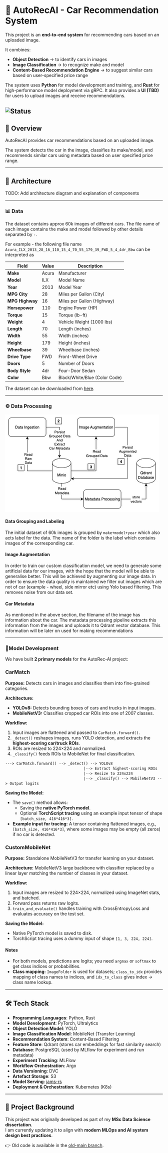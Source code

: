 # 🚗 AutoRecAI - Car Recommendation System

This project is an **end-to-end system** for recommending cars based on an uploaded image.

It combines:
- **Object Detection** → to identify cars in images  
- **Image Classification** → to recognize make and model  
- **Content-Based Recommendation Engine** → to suggest similar cars based on user-specified price range  

The system uses **Python** for model development and training, and **Rust** for high-performance model deployment via gRPC. It also provides a **UI (TBD)** for users to upload images and receive recommendations.

![Status](https://img.shields.io/badge/Status-Updating-blue)
---

## 📖 Overview  

AutoRecAI provides car recommendations based on an uploaded image.  

The system detects the car in the image, classifies its make/model, and recommends similar cars using metadata based on user specified price range.

---

## 📌 Architecture  

TODO: Add architecture diagram and explanation of components

---

### 📊 Data  

The dataset contains approx 60k images of different cars. The file name of each image
contains the make and model followed by other details separated by `-`. 

For example - the following file name `Acura_ILX_2013_28_16_110_15_4_70_55_179_39_FWD_5_4_4dr_Bbw` can be interpreted as

| Field           | Value | Description |
|-----------------|-------|-------------|
| **Make**        | Acura | Manufacturer |
| **Model**       | ILX   | Model Name |
| **Year**        | 2013  | Model Year |
| **MPG City**    | 28    | Miles per Gallon (City) |
| **MPG Highway** | 16    | Miles per Gallon (Highway) |
| **Horsepower**  | 110   | Engine Power (HP) |
| **Torque**      | 15    | Torque (lb-ft) |
| **Weight**      | 4     | Vehicle Weight (1000 lbs) |
| **Length**      | 70    | Length (inches) |
| **Width**       | 55    | Width (inches) |
| **Height**      | 179   | Height (inches) |
| **Wheelbase**   | 39    | Wheelbase (inches) |
| **Drive Type**  | FWD   | Front-Wheel Drive |
| **Doors**       | 5     | Number of Doors |
| **Body Style**  | 4dr   | Four-Door Sedan |
| **Color**       | Bbw   | Black/White/Blue (Color Code) |

The dataset can be downloaded from [here](https://www.kaggle.com/datasets/prondeau/the-car-connection-picture-dataset/data).

---

### ⚙️ Data Processing  

![data processing.jpg](docs/data%20processing.jpg)

#### Data Grouping and Labeling
The initial dataset of 60k images is grouped by `make+model+year` which also acts label for the data.
The name of the folder is the label which contains images of the corresponding car.

#### Image Augmentation
In order to train our custom classification model, we need to generate some artificial data for our images, with the hope
that the model will be able to generalise better. This will be achieved by augmenting our image data. In order to ensure
the data quality is maintained we filter out images which are not of car (example - wheel, side mirror etc) using Yolo based
filtering. This removes noise from our data set.

#### Car Metadata 
As mentioned in the above section, the filename of the image has information about the car. The metadata processing
pipeline extracts this information from the images and uploads it to Qdrant vector database. This information
will be later on used for making recommendations

---

### 🤖Model Development

We have built **2 primary models** for the AutoRec-AI project:


### CarMatch

**Purpose:** Detects cars in images and classifies them into fine-grained categories.

**Architecture:**

- **YOLOv8:** Detects bounding boxes of cars and trucks in input images.
- **MobileNetV3:** Classifies cropped car ROIs into one of 2007 classes.

**Workflow:**

1. Input images are flattened and passed to `CarMatch.forward()`.
2. `_detect()` reshapes images, runs YOLO detection, and extracts the **highest-scoring car/truck ROIs**.
3. ROIs are resized to 224×224 and normalized.
4. `_classify()` feeds ROIs to MobileNet for final classification.

```
---> CarMatch.forward() --> _detect() --> YOLOv8
                                   |--> Extract highest-scoring ROIs
                                   |--> Resize to 224x224
                                   |--> _classify() --> MobileNetV3 --> Output logits
```

**Saving the Model:**

- The `save()` method allows:
  - Saving the **native PyTorch model**.
  - Optional **TorchScript tracing** using an example input tensor of shape `[batch_size, 416*416*3]`.
- **Example input for tracing:** A tensor containing flattened images, e.g., `[batch_size, 416*416*3]`, where some images may be empty (all zeros) if no car is detected.

### CustomMobileNet

**Purpose:** Standalone MobileNetV3 for transfer learning on your dataset.

**Architecture:** MobileNetV3 large backbone with classifier replaced by a linear layer matching the number of classes in your dataset.

**Workflow:**

1. Input images are resized to 224×224, normalized using ImageNet stats, and batched.
2. Forward pass returns raw logits.
3. `train_and_evaluate()` handles training with CrossEntropyLoss and evaluates accuracy on the test set.

**Saving the Model:**

- Native PyTorch model is saved to disk.
- TorchScript tracing uses a dummy input of shape `[1, 3, 224, 224]`.



#### Notes

- For both models, predictions are logits; you need `argmax` or `softmax` to get class indices or probabilities.
- **Class mapping:** `ImageFolder` is used for datasets; `class_to_idx` provides mapping of class names to indices, and `idx_to_class` gives index → class name lookup.

---

## 🛠️ Tech Stack  

- **Programming Languages**: Python, Rust
- **Model Development**: PyTorch, Ultralytics  
- **Object Detection Model**: YOLO  
- **Image Classification Model**: MobileNet (Transfer Learning)  
- **Recommendation System**: Content-Based Filtering  
- **Feature Store**: Qdrant (stores car embeddings for fast similarity search)  
- **Database**: PostgreSQL (used by MLflow for experiment and run metadata)  
- **Experiment Tracking**: MLFlow  
- **Workflow Orchestration**: Argo  
- **Data Versioning**: DVC  
- **Artefact Storage**: S3  
- **Model Serving**: [jams-rs](https://github.com/gagansingh894/jams-rs)  
- **Deployment & Orchestration**: Kubernetes (K8s)

---


## 📖 Project Background  

This project was originally developed as part of my **MSc Data Science dissertation**.  
I am currently updating it to align with **modern MLOps and AI system design best practices**.  

👉 Old code is available in the [old-main branch](https://github.com/gagansingh894/AutoRec-AI/tree/old-main).  